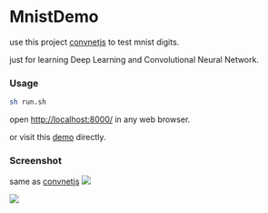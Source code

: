 # MnistDemo

use this project [convnetjs](https://github.com/karpathy/convnetjs) to test mnist digits.

just for learning Deep Learning and Convolutional Neural Network.

### Usage
```sh
sh run.sh 
```
open [http://localhost:8000/](http://localhost:8000/) in any web browser.

or visit this [demo](http://felixzhang00.github.io/DL/mnist/) directly.

### Screenshot
same as [convnetjs](http://cs.stanford.edu/people/karpathy/convnetjs/demo/mnist.html)
![](http://ww1.sinaimg.cn/large/8b331ee1gw1fb8kq6nxncj218q0wg13f.jpg)

![](http://ww4.sinaimg.cn/large/8b331ee1gw1fb8kqctiw0j218u0m6jv8.jpg)